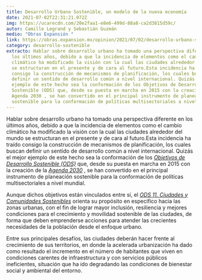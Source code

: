 ```yaml
---
title: Desarrollo Urbano Sostenible, un modelo de la nueva economía
date: 2021-07-02T22:31:21.072Z
img: https://ucarecdn.com/20e2faa1-e8e6-499d-88a8-ca2d3815d59c/
autor: Camille Legrand y Sebastián Guzmán
medio: "Obras Expansión "
link: https://obras.expansion.mx/opinion/2021/07/02/desarrollo-urbano-sostenible-un-modelo-de-la-nueva-economia
category: desarrollo-sostenible
extracto: Hablar sobre desarrollo urbano ha tomado una perspectiva diferente en
  los últimos años, debido a que la incidencia de elementos como el cambio
  climático ha modificado la visión con la cual las ciudades alrededor del mundo
  se estructuran en el presente y de cara al futuro.Esta incidencia ha traído
  consigo la construcción de mecanismos de planificación, los cuales buscan
  definir un sentido de desarrollo común a nivel internacional. Quizás el mejor
  ejemplo de este hecho sea la conformación de los Objetivos de Desarrollo
  Sostenible (ODS) que, desde su puesta en marcha en 2015 con la creación de la
  Agenda 2030 , se han convertido en el principal instrumento de planeación
  sostenible para la conformación de políticas multisectoriales a nivel mundial.
---
```

Hablar sobre desarrollo urbano ha tomado una perspectiva diferente en los últimos años, debido a que la incidencia de elementos como el cambio climático ha modificado la visión con la cual las ciudades alrededor del mundo se estructuran en el presente y de cara al futuro.Esta incidencia ha traído consigo la construcción de mecanismos de planificación, los cuales buscan definir un sentido de desarrollo común a nivel internacional. Quizás el mejor ejemplo de este hecho sea la conformación de los *[Objetivos de Desarrollo Sostenible (ODS)](https://www.un.org/sustainabledevelopment/es/objetivos-de-desarrollo-sostenible/)* que, desde su puesta en marcha en 2015 con la creación de la *[Agenda 2030](https://www.un.org/sustainabledevelopment/es/2015/09/la-asamblea-general-adopta-la-agenda-2030-para-el-desarrollo-sostenible/)* , se han convertido en el principal instrumento de planeación sostenible para la conformación de políticas multisectoriales a nivel mundial.

Aunque dichos objetivos están vinculados entre sí, el *[ODS 11. Ciudades y Comunidades Sostenibles](https://unstats.un.org/sdgs/report/2019/goal-11/)* orienta su propósito en específico hacia las zonas urbanas, con el fin de lograr mayor inclusión, resiliencia y mejores condiciones para el crecimiento y movilidad sostenible de las ciudades, de forma que deben emprenderse acciones para atender las crecientes necesidades de la población desde el enfoque urbano.

Entre sus principales desafíos, las ciudades deberán hacer frente al crecimiento de sus territorios, en donde la acelerada urbanización ha dado como resultado el incremento en el número de habitantes que viven en condiciones carentes de infraestructura y con servicios públicos ineficientes, situación que ha ido degradando las condiciones de bienestar social y ambiental del entorno.